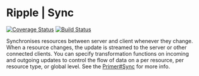 # Ripple | Sync
[![Coverage Status](https://coveralls.io/repos/rijs/sync/badge.svg?branch=master&service=github)](https://coveralls.io/github/rijs/sync?branch=master)
[![Build Status](https://travis-ci.org/rijs/sync.svg)](https://travis-ci.org/rijs/sync)

Synchronises resources between server and client whenever they change. When a resource changes, the update is streamed to the server or other connected clients. You can specify transformation functions on incoming and outgoing updates to control the flow of data on a per resource, per resource type, or global level. See the [Primer#Sync](https://github.com/rijs/docs/blob/master/primer.md#5-sync) for more info.
